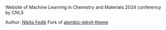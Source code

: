 Website of Machine Learning in Chemistry and Materials 2024 conferency by CNLS

Author: [Nikita Fedik](https://nikitafedik.github.io/) 
Fork of [alembic-jekyll-theme](https://github.com/daviddarnes/alembic)